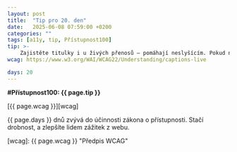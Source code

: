 ```yaml
---
layout: post
title:  "Tip pro 20. den"
date:   2025-06-08 07:59:00 +0200
categories: ""
tags: [a11y, tip, Přístupnost100]
tip: >- 
    Zajistěte titulky i u živých přenosů — pomáhají neslyšícím. Pokud nejde živě, doplňte je alespoň dodatečně k záznamu.
wcag: https://www.w3.org/WAI/WCAG22/Understanding/captions-live

days: 20
---
```

**#Přístupnost100: {{ page.tip }}**

[{{ page.wcag }}][wcag]

{{ page.days }} dnů zvývá do účinnosti zákona o přístupnosti. Stačí drobnost, a zlepšíte lidem zážitek z webu.

[wcag]: {{ page.wcag }} "Předpis WCAG"
